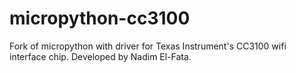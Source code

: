 micropython-cc3100
==================

Fork of micropython with driver for Texas Instrument's CC3100 wifi interface chip. Developed by Nadim El-Fata.
